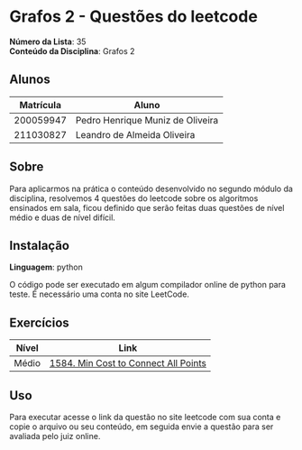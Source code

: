 # Grafos 2 - Questões do leetcode

**Número da Lista**: 35<br>
**Conteúdo da Disciplina**: Grafos 2<br>

## Alunos
|Matrícula | Aluno |
| -- | -- |
| 200059947  |  Pedro Henrique Muniz de Oliveira |
| 211030827  |  Leandro de Almeida Oliveira |

## Sobre 
Para aplicarmos na prática o conteúdo desenvolvido no segundo módulo da disciplina, resolvemos 4 questões do leetcode sobre os algoritmos ensinados em sala, ficou definido que serão feitas duas questões de nível médio e duas de nível difícil. 


## Instalação 
**Linguagem**: python<br>

O código pode ser executado em algum compilador online de python para teste. 
É necessário uma conta no site LeetCode.

## Exercícios

|Nível|Link|
|:---:|:--:|
|Médio|[1584. Min Cost to Connect All Points](https://leetcode.com/problems/min-cost-to-connect-all-points/description/)|

## Uso 
Para executar acesse o link da questão no site leetcode com sua conta e copie o arquivo ou seu conteúdo, em seguida envie a questão para ser avaliada pelo juiz online.





